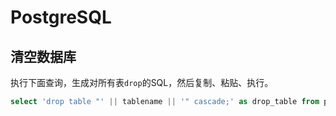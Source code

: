 # PostgreSQL

## 清空数据库

执行下面查询，生成对所有表`drop`的SQL，然后复制、粘贴、执行。

```sql
select 'drop table "' || tablename || '" cascade;' as drop_table from pg_tables where schemaname = 'public';
```

 

